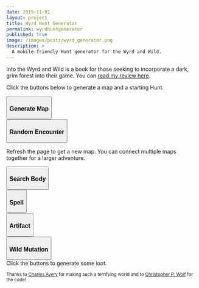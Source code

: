 ```yaml
---
date: 2019-11-01
layout: project
title: Wyrd Hunt Generator
permalink: wyrdhuntgenerator
published: true
image: /images/posts/wyrd_generator.png
description: >
  A mobile-friendly Hunt generator for the Wyrd and Wild.
---
```


Into the Wyrd and Wild is a book for those seeking to incorporate a dark, grim forest into their game. You can [read my
review here](/david/2019/07/WyrdWild).

Click the buttons below to generate a map and a starting Hunt.

<div id="mainButtons" class="row centerButtons">
  <div class="col-md-6 col-12">
    <button id="downloadBTN" class="btn wyrd-btn" onclick="wy_showMap()">
      <h3 id="locBtn">Generate Map</h3>
    </button>
  </div>
  <div class="col-md-6 col-12">
    <button class="btn wyrd-btn" onclick="wy_nextEncounter()">
      <h3>Random Encounter</h3>
    </button>
  </div>
</div>

<div id="locationCard" class="container generatorCard" style="margin-bottom: 30px;display:none;">
  <p id="huntText"></p>
  <div id="mapIMG"></div>
  <div id="mapNav" class="row centerButtons" style="margin-top:40px;margin-left:0px;">
  <div class="col" style="padding-right: 5px;padding-left: 5px;">
<a class="btn wyrd-btn" href="#loc1"><h3 class="tightSpacing">1</h3></a>
</div>
  <div class="col" style="padding-right: 5px;padding-left: 5px;">
<a class="btn wyrd-btn" href="#loc2"><h3 class="tightSpacing">2</h3></a>
</div>
  <div class="col" style="padding-right: 5px;padding-left: 5px;">
<a class="btn wyrd-btn" href="#loc3"><h3 class="tightSpacing">3</h3></a>
</div>
  <div class="col" style="padding-right: 5px;padding-left: 5px;">
<a class="btn wyrd-btn" href="#loc4"><h3 class="tightSpacing">4</h3></a>
</div>
  <div class="col" style="padding-right: 5px;padding-left: 5px;">
<a class="btn wyrd-btn" href="#loc5"><h3 class="tightSpacing">5</h3></a>
</div>
  <div class="col" style="padding-right: 5px;padding-left: 5px;">
<a class="btn wyrd-btn" href="#loc6"><h3 class="tightSpacing">6</h3></a>
</div>
  <div class="col" style="padding-right: 5px;padding-left: 5px;">
<a class="btn wyrd-btn" href="#loc7"><h3 class="tightSpacing">7</h3></a>
</div>
  <div class="col" style="padding-right: 5px;padding-left: 5px;">
<a class="btn wyrd-btn" href="#loc8"><h3 class="tightSpacing">8</h3></a>
</div>
</div>
  <p id="loc1"></p>
  <p id="loc2"></p>
  <p id="loc3"></p>
  <p id="loc4"></p>
  <p id="loc5"></p>
  <p id="loc6"></p>
  <p id="loc7"></p>
  <p id="loc8"></p>
</div>

 Refresh the page to get a new map. You can connect multiple maps together for a larger adventure.

<div id="encounterCard" class="container generatorCard tightSpacing" style="margin-bottom: 30px;display:none;">
  Click the buttons above to generate locations and encounters
</div>

<div class="row centerButtons">
  <div class="col-md-6 col-12">
    <button class="btn wyrd-btn" onclick="wy_searchBody()">
      <h3>Search Body</h3>
    </button>
  </div>
  <div class="col-md-6 col-12">
    <button class="btn wyrd-btn" onclick="wy_spell()">
      <h3>Spell</h3>
    </button>
  </div>
  <div class="col-md-6 col-12">
    <button class="btn wyrd-btn" onclick="wy_artifact()">
      <h3>Artifact</h3>
    </button>
  </div>
  <div class="col-md-6 col-12">
    <button class="btn wyrd-btn" onclick="wy_mutation()">
      <h3>Wild Mutation</h3>
    </button>
  </div>
</div>

<div class="container generatorCard">
  <div class="row">
    <div class="col tightSpacing" id="lootBox">Click the buttons to generate some loot.</div>
  </div>
</div>

<small>Thanks to <a href="https://twitter.com/CharlieFergaves">Charles Avery</a> for making such a terrifying world and to <a href="http://chrispwolf.com/">Christopher P. Wolf</a> for the code!</small>

<script async src="/assets/generator_resources/wyrdhunt.js" language="javascript" type="text/javascript"></script>